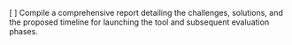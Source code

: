[ ] Compile a comprehensive report detailing the challenges, solutions, and the proposed timeline for launching the tool and subsequent evaluation phases.